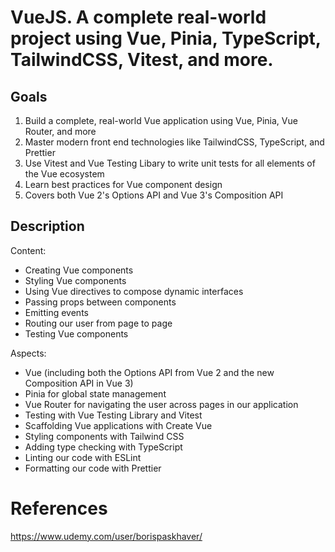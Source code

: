# VueJS. A complete real-world project using Vue, Pinia, TypeScript, TailwindCSS, Vitest, and more.

## Goals

1. Build a complete, real-world Vue application using Vue, Pinia, Vue Router, and more
2. Master modern front end technologies like TailwindCSS, TypeScript, and Prettier
3. Use Vitest and Vue Testing Libary to write unit tests for all elements of the Vue ecosystem
4. Learn best practices for Vue component design
5. Covers both Vue 2's Options API and Vue 3's Composition API

## Description

Content:

- Creating Vue components
- Styling Vue components
- Using Vue directives to compose dynamic interfaces
- Passing props between components
- Emitting events
- Routing our user from page to page
- Testing Vue components

Aspects:

- Vue (including both the Options API from Vue 2 and the new Composition API in Vue 3)
- Pinia for global state management
- Vue Router for navigating the user across pages in our application
- Testing with Vue Testing Library and Vitest
- Scaffolding Vue applications with Create Vue
- Styling components with Tailwind CSS
- Adding type checking with TypeScript
- Linting our code with ESLint
- Formatting our code with Prettier

# References

https://www.udemy.com/user/borispaskhaver/
